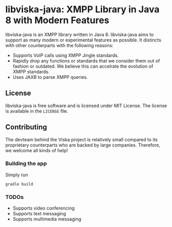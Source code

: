 libviska-java: XMPP Library in Java 8 with Modern Features
==========================================================

libviska-java is an XMPP library written in Java 8. libviska-java aims to
support as many modern or experimental features as possible. It distincts with
other counterparts with the following reasons:

* Supports VoIP calls using XMPP Jingle standards.
* Rapidly drop any functions or standards that we consider them out of fashion
  or outdated. We believe this can accelrate the evolution of XMPP standards.
* Uses JAXB to parse XMPP queries.

## License

libviska-java is free software and is licensed under MIT License. The license is
available in the `LICENSE` file.

## Contributing

The devteam behind the Viska project is relatively small compared to its
proprietary counterparts who are backed by large companies. Therefore, we
welcome all kinds of help!

### Building the app

Simply run

```shell
gradle build
```

### TODOs

* Supports video conferencing
* Supports text messaging
* Supports multimedia messaging